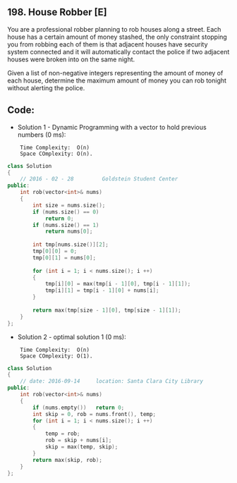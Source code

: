 ## 198. House Robber [E]
You are a professional robber planning to rob houses along a street. Each house has a certain amount of money stashed, the only constraint stopping you from robbing each of them is that adjacent houses have security system connected and it will automatically contact the police if two adjacent houses were broken into on the same night.

Given a list of non-negative integers representing the amount of money of each house, determine the maximum amount of money you can rob tonight without alerting the police.

## Code:
- Solution 1 - Dynamic Programming with a vector to hold previous numbers (0 ms):
```
    Time Complexity:  O(n)
    Space COmplexity: O(n).
```
```c++
class Solution 
{
    // 2016 - 02 - 28         Goldstein Student Center
public:
    int rob(vector<int>& nums) 
    {
        int size = nums.size();
        if (nums.size() == 0)
            return 0;       
        if (nums.size() == 1)
            return nums[0];
            
        int tmp[nums.size()][2];
        tmp[0][0] = 0;
        tmp[0][1] = nums[0];
        
        for (int i = 1; i < nums.size(); i ++)
        {
            tmp[i][0] = max(tmp[i - 1][0], tmp[i - 1][1]);
            tmp[i][1] = tmp[i - 1][0] + nums[i];
        }
        
        return max(tmp[size - 1][0], tmp[size - 1][1]);
    }
};
```

- Solution 2 - optimal solution 1 (0 ms):
```
    Time Complexity:  O(n)
    Space COmplexity: O(1).
```
```c++
class Solution 
{
    // date: 2016-09-14     location: Santa Clara City Library
public:
    int rob(vector<int>& nums) 
    {
        if (nums.empty())   return 0;
        int skip = 0, rob = nums.front(), temp;
        for (int i = 1; i < nums.size(); i ++)
        {
            temp = rob;
            rob = skip + nums[i];
            skip = max(temp, skip);
        }
        return max(skip, rob);
    }
};
```
